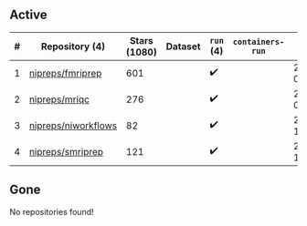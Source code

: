 ## Active
| # | Repository (4) | Stars (1080) | Dataset | `run` (4) | `containers-run` | Last Modified |
| --- | --- | --- | --- | --- | --- | --- |
| 1 | [nipreps/fmriprep](https://github.com/nipreps/fmriprep) | 601 |  | :heavy_check_mark: |  | 2024-04-12 04:48:06+00:00 |
| 2 | [nipreps/mriqc](https://github.com/nipreps/mriqc) | 276 |  | :heavy_check_mark: |  | 2024-04-23 09:28:14+00:00 |
| 3 | [nipreps/niworkflows](https://github.com/nipreps/niworkflows) | 82 |  | :heavy_check_mark: |  | 2024-04-25 15:17:47+00:00 |
| 4 | [nipreps/smriprep](https://github.com/nipreps/smriprep) | 121 |  | :heavy_check_mark: |  | 2024-04-29 15:50:58+00:00 |

## Gone
No repositories found!

